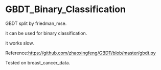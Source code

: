 # GBDT_Binary_Classification
GBDT split by friedman_mse.

it can be used for binary classification.

it works slow.

Reference:https://github.com/zhaoxingfeng/GBDT/blob/master/gbdt.py

Tested on breast_cancer_data.

